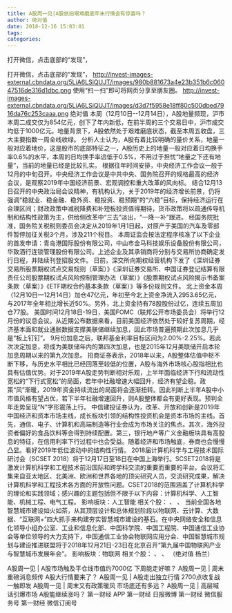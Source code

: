 ```yaml
---
title: A股周一见|A股依旧艰难磨底年末行情会有惊喜吗？
author: 绝对值
date: 2018-12-16 15:03:01
tags: 
categories: 
---
```

打开微信，点击底部的“发现”，
<!-- more -->
打开微信，点击底部的“发现”，
http://invest-images-external.cbndata.org/5LiA6LSiQUJT/images/980b881673a4e23b351b6c06047516de316d1dbc.png
使用“扫一扫”即可将网页分享至朋友圈。
http://invest-images-external.cbndata.org/5LiA6LSiQUJT/images/d3d7f5958e18ff80c500dbed7916da76c253caaa.png
绝对值
本周（12月10日--12月14日），A股地量频现，沪市本周二成交仅为854亿元，创下了年内新低，在前半周的三个交易日中，沪市成交均低于1000亿元。地量背景下，A股依然处于艰难磨底状态，截至本周五收盘，三大主要指数一周全线收绿。
分析人士认为，A股有着比较明确的量价关系，地量一般对应着地价，这是股市的底部特征之一，A股历史上的地量一般对应着日均换手率0.6%的水平，本周的日均换手率远低于0.5%，不用过于担忧“地量之下还有地量”，当前的地量已经是比较扎实。
根据往年时间安排，中央经济工作会议一般于12月的中旬召开。中央经济工作会议是中共中央、国务院召开的规格最高的经济会议，是观察2019年中国经济前景、宏观调控和重大改革的风向标。
结合12月13日召开的中央政治局会议精神，有机构认为，关于2019年的经济增长前景，仍将强调“稳就业、稳金融、稳外资、稳投资、稳预期”的“六稳”目标，保持经济运行在合理区间；财政政策中减税降费和补短板投资值得期待，货币政策将以疏通传导机制和结构性政策为主，供给侧改革中“三去”淡出，“一降一补”跟进。
经国务院批准，国务院关税税则委员会决定从2019年1月1日起，对原产于美国的汽车及零部件暂停加征关税3个月，涉及211个税目。
本周证监会按法定程序核准了以下企业的首发申请：青岛港国际股份有限公司，中山市金马科技娱乐设备股份有限公司，华致酒行连锁管理股份有限公司。上述企业及其承销商将分别与交易所协商确定发行日程，并陆续刊登招股文件。
日前，深交所向期权经营机构下发了《深圳证券交易所股票期权试点交易规则（草案）》《深圳证券交易所、中国证券登记结算有限责任公司股票期权试点风险控制管理办法（草案）》《股票期权试点风险揭示书备案条款（草案）》《ETF期权合约基本条款（草案）》等多份规则文件。
北上资金本周（12月10日—12月14日）加仓47亿元，年初至今北上资金净流入2953.65亿元，与2017年全年相比增长近50%。另外，北上资金持有78股股份过亿，连续五周加仓77股。
美国时间12月18日-19日，美国FOMC（联邦公开市场委员会）将举行12月份的议息会议。从近期公布数据来看，目前美国经济依然处于较好复苏周期，经济基本面和就业通胀数据支撑美联储继续加息，因此市场普遍预期此次加息几乎是“板上钉钉”。
9月份加息之后，联邦基金利率目标区间为2.00%-2.25%。若此次决定加息，将成为美联储年内的第四次加息，也是2015年12月美联储开启本轮加息周期以来的第九次加息。
招商证券表示，2018年以来，A股整体估值中枢不断下移，与历史水平相比已经回落至较低的位置，A股与海外市场核心股指相比也具有估值优势。对于2019年A股走势判断相对乐观，上半年面临经济下行和流动性宽松的“下行式宽松”的局面，若年中社融增速大幅回升，经济有望企稳。政策“风”渐暖，2019年资金持续流出的局面将会逐渐扭转。因此判断上半年A股中小市值风格有望占优，若下半年社融增速回升，则A股整体都会有更好表现。预判全年走势呈现“N”字形震荡上行。
中信建投证券认为，改革、开放和创新是2019年中国经济和资本市场主线，成长板块引领的结构性投资机会是资本市场的主线。首先，通信、电子、计算机和高端制造等行业会成为市场关注的焦点。其次，海外投资者偏好的食品饮料等会得到持续配置。第三，银行地产等广义金融板块具有高股息的特征，在信用利率下行过程中也会受益。随着经济和市场触底，券商也会慢慢凸显。看好2019年低位波动中的结构性行情。
2018届计算机科学与工程技术国际研讨会（SCSET 2018）将于12月17日至18日在中国上海举行。SCSET2018将是激发计算机科学和工程技术前沿国际和跨学科交流的重要而重要的平台。会议将汇集来自亚太地区、北美洲、欧洲和世界各地的顶尖研究人员，交流研究成果，解决计算机科学和工程技术各方面的开放性问题。CSET2018的范围涵盖了计算机科学的理论和实践领域；感兴趣的主题包括但不限于以下内容：计算机科学、人工智能、机械工程、电气工程。
影响板块：人工智能
相关个股：
、
、
当前全国各地智慧城市建设如火如茶，从其顶层设计和总体规划阶段以物联网、云计算、大数据、“互联网+”四大抓手来构建夯实智慧城市建设的基石。在中央网络安全和信息化领导小组办公室、工业和信息化部、中国科学院、中国工程院、中国通信工业协会等单位领导的大力支持下，中国通信工业协会物联网应用分会、中国智慧城市规划与建设推进联盟将于2018年12月21日-23日在北京召开“第九届中国物联网产业与智慧城市发展年会”。
影响板块：物联网
相关个股：
、
、
（绝对值 杨兰）
 
 
A股周一见 | A股市场触及平仓线市值约7000亿 下周能走好嘛？
A股周一见 | 周末重磅消息频传 A股大行情要来了？
A股周一见 | A股走出独立行情 2700点收复战一触即发
A股周一见 | 周末又有政策暖风 市场底还有多远？
A股周一见 | 高层喊话引爆市场 A股能继续涨吗？
第一财经
APP
第一财经
日报微博
第一财经
微信服务号
第一财经
微信订阅号

